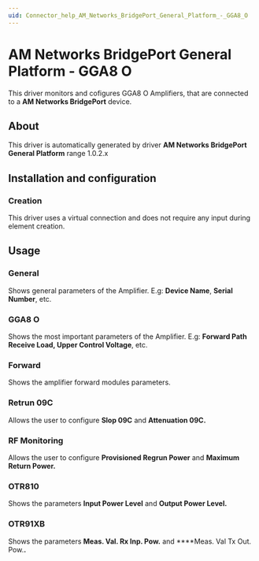 ```yaml
---
uid: Connector_help_AM_Networks_BridgePort_General_Platform_-_GGA8_O
---
```


# AM Networks BridgePort General Platform - GGA8 O

This driver monitors and cofigures GGA8 O Amplifiers, that are connected to a **AM Networks BridgePort** device.

## About

This driver is automatically generated by driver **AM Networks BridgePort General Platform** range 1.0.2.x

## Installation and configuration

### Creation

This driver uses a virtual connection and does not require any input during element creation.

## Usage

### General

Shows general parameters of the Amplifier. E.g: **Device Name**, **Serial Number**, etc.

### GGA8 O

Shows the most important parameters of the Amplifier. E.g: **Forward Path Receive Load, Upper Control Voltage**, etc.

### Forward

Shows the amplifier forward modules parameters.

### Retrun 09C

Allows the user to configure **Slop 09C** and **Attenuation 09C.**

### RF Monitoring

Allows the user to configure **Provisioned Regrun Power** and **Maximum Return Power.**

### OTR810

Shows the parameters **Input Power Level** and **Output Power Level.**

### OTR91XB

Shows the parameters **Meas. Val. Rx Inp. Pow.** and ****Meas. Val Tx Out. Pow.**.**

